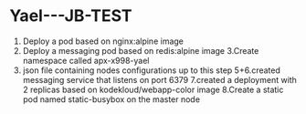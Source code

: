 # Yael---JB-TEST
1. Deploy a pod based on nginx:alpine image
2. Deploy a messaging pod based on redis:alpine image 
3.Create namespace called apx-x998-yael
4. json file containing nodes configurations up to this step
5+6.created messaging service that listens on port 6379
7.created a deployment with 2 replicas based on kodekloud/webapp-color image
8.Create a static pod named static-busybox on the master node
